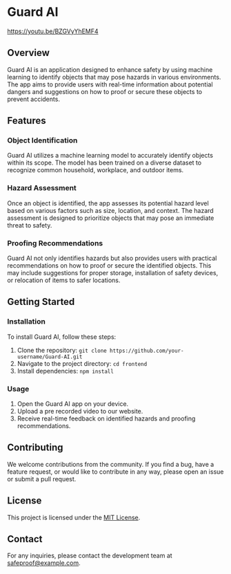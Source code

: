 # Guard AI
https://youtu.be/BZGVyYhEMF4

## Overview

Guard AI is an application designed to enhance safety by using machine learning to identify objects that may pose hazards in various environments. The app aims to provide users with real-time information about potential dangers and suggestions on how to proof or secure these objects to prevent accidents.

## Features

### Object Identification

Guard AI utilizes a machine learning model to accurately identify objects within its scope. The model has been trained on a diverse dataset to recognize common household, workplace, and outdoor items.

### Hazard Assessment

Once an object is identified, the app assesses its potential hazard level based on various factors such as size, location, and context. The hazard assessment is designed to prioritize objects that may pose an immediate threat to safety.

### Proofing Recommendations

Guard AI not only identifies hazards but also provides users with practical recommendations on how to proof or secure the identified objects. This may include suggestions for proper storage, installation of safety devices, or relocation of items to safer locations.

## Getting Started

### Installation

To install Guard AI, follow these steps:

1. Clone the repository: `git clone https://github.com/your-username/Guard-AI.git`
2. Navigate to the project directory: `cd frontend`
3. Install dependencies: `npm install`

### Usage

1. Open the Guard AI app on your device.
2. Upload a pre recorded video to our website.
4. Receive real-time feedback on identified hazards and proofing recommendations.

## Contributing

We welcome contributions from the community. If you find a bug, have a feature request, or would like to contribute in any way, please open an issue or submit a pull request.

## License

This project is licensed under the [MIT License](LICENSE).

## Contact

For any inquiries, please contact the development team at safeproof@example.com.
